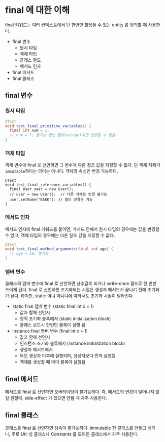 # final 에 대한 이해

final 키워드는 여러 컨텍스트에서 단 한번만 할당될 수 있는 entity 를 정의할 때 사용한다.

- final 변수
  - 원시 타입
  - 객체 타입
  - 클래스 필드
  - 메서드 인자
- final 메서드
- final 클래스

## final 변수

### 원시 타입

```java
@Test 
void test_final_primitive_variables() {
  final int num = 1;
  // num = 2; 불가능 한번 할당(assign)되면 변경할 수 없음.
}
```

### 객체 타입

객체 변수에 final 로 선언하면 그 변수에 다른 참조 값을 지정할 수 없다. 단 객체 자체가 `immutable`하다는 의미는 아니다. 객체의 속성은 변경 가능하다.

```
@Test
void test_final_reference_variables() {
  final User user = new User();
  // user = new User();  // 다른 객체로 변경 불가능
  user.setName("BAEK"); // 필드 변경은 가능
}
```

### 메서드 인자

메서드 인자에 final 키워드를 붙이면, 메서드 안에서 원시 타입의 경우에는 값을 변경할 수 없고, 객체 타입의 경우에는 다른 참조 값을 지정할 수 없다.

```java
@Test
void test_final_method_arguments(final int age) {
  // age = 10; 불가능
}
```

### 멤버 변수

클래스의 맴버 변수에 final 로 선언하면 상수값이 되거나 write-once 필드로 한 번만 쓰이게 된다. final 로 선언하면 초기화되는 시점은 생성자 메서드가 끝나기 전에 초기화가 된다. 하지만, static 이냐 아니냐에 따라서도 초기화 시점이 달라진다.

- static final 맴버 변수 (static final int x = 1)
  - 값과 함께 선언시 
  - 정적 초기화 블록에서 (static initialization block)
  - 클래스 로드시 한번만 블록이 실행 됨
- instance final 맴버 변수 (final int x = 1)
  - 값과 함께 선언시 
  - 인스턴스 초기화 블록에서 (instance initialization block)
  - 생성자 메서드에서
  - 부모 생성자 이후에 실행되며, 생성자보다 먼저 실행됨
  - 객체를 생성할 때 마다 블록이 실행됨

## final 메서드

메서드를 final 로 선언하면 오버라이딩이 불가능하다. 즉, 메서드의 변경이 일어나지 않길 원할때, side-effect 가 있으면 안될 때 자주 사용한다.

## final 클래스

클래스를 final 로 선언하면 상속이 불가능하다. immutable 한 클래스를 만들고 싶거나, 주로 Util 성 클래스나 Constants 를 모아둔 클래스에서 자주 사용한다.
